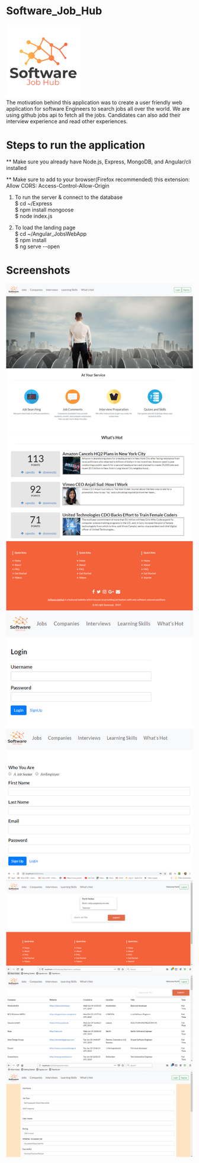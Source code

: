 # Software_Job_Hub
![](images/logo.png)<br>
The motivation behind this application was to create a user friendly web application for software Engineers to search jobs all over the world. We are using github jobs api to fetch all the jobs. Candidates can also add their interview experience and read other experiences. 

# Steps to run the application
** Make sure you already have Node.js, Express, MongoDB, and Angular/cli installed <br>

** Make sure to add to your browser(Firefox recommended) this extension: Allow CORS: Access-Control-Allow-Origin <br>

1. To run the server & connect to the database <br>
$ cd ~/Express <br>
$ npm install mongoose <br>
$ node index.js <br>

2. To load the landing page<br>
$ cd ~/Angular_JobsWebApp<br>
$ npm install<br>
$ ng serve --open<br>

# Screenshots
![](images/1.png)
<br>
![](images/2.png)
<br>
![](images/3.png)
<br>
![](images/4.png)
<br>
![](images/5.png)
<br>
![](images/6.png)
<br>
![](images/7.png)
<br>
![](images/8.png)
<br>
![](images/9.png)

